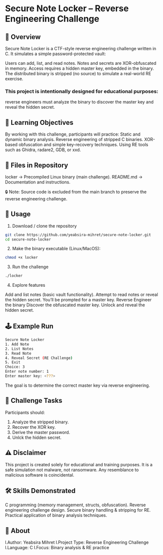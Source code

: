 # Secure Note Locker – Reverse Engineering Challenge
## 📖 Overview

Secure Note Locker is a CTF-style reverse engineering challenge written in C.
It simulates a simple password-protected vault:

Users can add, list, and read notes.
Notes and secrets are XOR-obfuscated in memory.
Access requires a hidden master key, embedded in the binary.
The distributed binary is stripped (no source) to simulate a real-world RE exercise.

### This project is intentionally designed for educational purposes:
reverse engineers must analyze the binary to discover the master key and reveal the hidden secret.

## 🎯 Learning Objectives

By working with this challenge, participants will practice:
Static and dynamic binary analysis.
Reverse engineering of stripped C binaries.
XOR-based obfuscation and simple key-recovery techniques.
Using RE tools such as Ghidra, radare2, GDB, or xxd.

## 📂 Files in Repository

locker → Precompiled Linux binary (main challenge).
README.md → Documentation and instructions.

🔒 Note: Source code is excluded from the main branch to preserve the reverse engineering challenge.

## 🚀 Usage

1. Download / clone the repository
```bash
git clone https://github.com/yeabsira-mihret/secure-note-locker.git
cd secure-note-locker
```
2. Make the binary executable (Linux/MacOS):
```bash
chmod +x locker
```
3. Run the challenge
```bash
./locker
```
4. Explore features

Add and list notes (basic vault functionality).
Attempt to read notes or reveal the hidden secret.
You’ll be prompted for a master key.
Reverse Engineer the binary
Discover the obfuscated master key.
Unlock and reveal the hidden secret.

## 🕹 Example Run
```bash
Secure Note Locker
1. Add Note
2. List Notes
3. Read Note
4. Reveal Secret (RE Challenge)
5. Exit
Choice: 3
Enter note number: 1
Enter master key: <???>
```
The goal is to determine the correct master key via reverse engineering.

## 🧩 Challenge Tasks

Participants should:

1. Analyze the stripped binary.
2. Recover the XOR key.
3. Derive the master password.
4. Unlck the hidden secret.


## ⚠️ Disclaimer

This project is created solely for educational and training purposes.
It is a safe simulation not malware, not ransomware.
Any resemblance to malicious software is coincidental.

## 🛠 Skills Demonstrated

C programming (memory management, structs, obfuscation).
Reverse engineering challenge design.
Secure binary handling & stripping for RE.
Practical application of binary analysis techniques.

## 📌 About

l.Author: Yeabsira Mihret
l.Project Type: Reverse Engineering Challenge
l.Language: C
l.Focus: Binary analysis & RE practice
